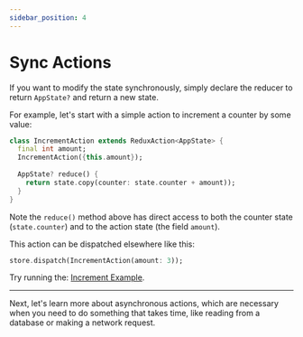 ```yaml
---
sidebar_position: 4
---
```


# Sync Actions

If you want to modify the state synchronously, 
simply declare the reducer to return `AppState?` and 
return a new state.

For example, let's start with a simple action to increment a counter by some value:

```dart
class IncrementAction extends ReduxAction<AppState> {
  final int amount;
  IncrementAction({this.amount});
  
  AppState? reduce() {
    return state.copy(counter: state.counter + amount));
  }
}
```

Note the `reduce()` method above has direct access to both the counter state (`state.counter`)
and to the action state (the field `amount`).

This action can be dispatched elsewhere like this:

```dart
store.dispatch(IncrementAction(amount: 3));
```

Try running
the: <a href="https://github.com/marcglasberg/async_redux/blob/master/example/lib/main.dart">
Increment Example</a>.

<hr></hr>

Next, let's learn more about asynchronous actions, which are necessary when you need to do
something that takes time, like reading from a database or making a network request.
